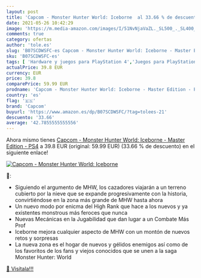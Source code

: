 ```yaml
---
layout: post
title: 'Capcom - Monster Hunter World: Iceborne  al 33.66 % de descuento'
date: 2021-05-26 10:42:29
image: 'https://m.media-amazon.com/images/I/51NvNjaVaZL._SL500_._SL400_.jpg'
comments: true
category: ofertas
author: 'tole.es'
slug: 'B07SCDWSFC-es Capcom - Monster Hunter World: Iceborne - Master Edition -...'
sku: 'B07SCDWSFC-es'
tags: [ 'Hardware y juegos para PlayStation 4','Juegos para PlayStation 4','Videojuegos','capcom','ps4', ]
actualPrice: 39.8 EUR
currency: EUR
price: 39.8
comparePrice: 59.99 EUR
prodname: 'Capcom - Monster Hunter World: Iceborne - Master Edition - PS4'
country: 'es'
flag: '🇪🇸'
brand: 'Capcom'
buyurl: 'https://www.amazon.es/dp/B07SCDWSFC/?tag=tolees-21'
descuento: '33.66'
average: '42.7855555555556'
---
```


Ahora mismo tienes [Capcom - Monster Hunter World: Iceborne - Master Edition - PS4](https://www.amazon.es/dp/B07SCDWSFC/?tag=tolees-21) a 39.8 EUR (original: 59.99 EUR) (33.66 %  de descuento) en el siguiente enlace!

[![Capcom - Monster Hunter World: Iceborne ](https://m.media-amazon.com/images/I/51NvNjaVaZL._SL500_._SL400_.jpg)](https://www.amazon.es/dp/B07SCDWSFC/?tag=tolees-21)

🔎:

- Siguiendo el argumento de MHW, los cazadores viajarán a un terreno cubierto por la nieve que se expande progresivamente con la historia, convirtiéndose en la zona más grande de MHW hasta ahora
- Un nuevo modo por enicma del High Rank que hace a los nuevos y ya existentes monstrous más feroces que nunca
- Nuevas Mecánicas en la Jugabilidad que dan lugar a un Combate Más Prof
- Iceborne mejora cualquier aspecto de MHW con un montón de nuevos retos y sorpresas
- La nueva zona es el hogar de nuevos y gélidos enemigos así como de los favoritos de los fans y viejos conocidos que se unen a la saga Monster Hunter: World

[🛒 Visítala!!!](https://www.amazon.es/dp/B07SCDWSFC/?tag=tolees-21)
